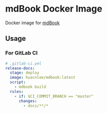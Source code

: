 # mdBook Docker Image

Docker image for [mdBook](https://rust-lang.github.io/mdBook)

## Usage

### For GitLab CI

```yml
# .gitlab-ci.yml
release-docs:
  stage: deploy
  image: huacnlee/mdbook:latest
  script:
    - mdbook build
  rules:
    - if: $CI_COMMIT_BRANCH == "master"
      changes:
        - docs/**/*
```
